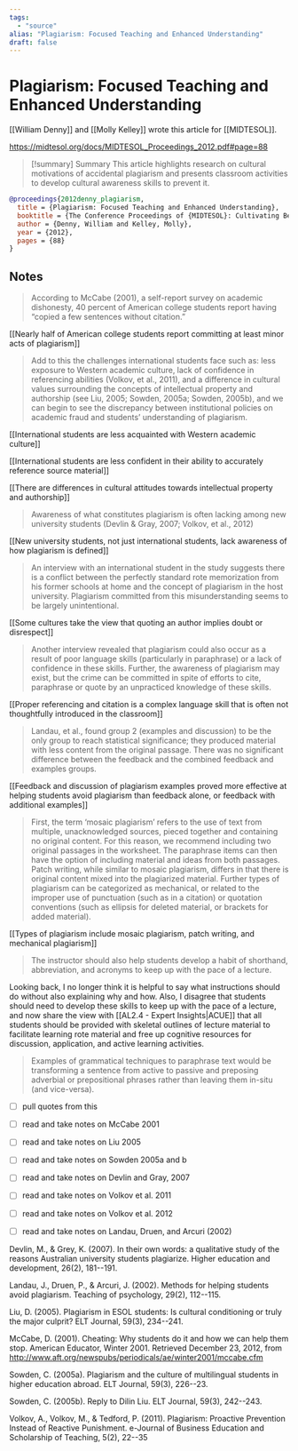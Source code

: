 ```yaml
---
tags:
  - "source"
alias: "Plagiarism: Focused Teaching and Enhanced Understanding"
draft: false
---
```

# Plagiarism: Focused Teaching and Enhanced Understanding
[[William Denny]] and [[Molly Kelley]] wrote this article for [[MIDTESOL]].

https://midtesol.org/docs/MIDTESOL_Proceedings_2012.pdf#page=88

> [!summary] Summary
> This article highlights research on cultural motivations of accidental plagiarism and presents classroom activities to develop cultural awareness skills to prevent it.

```bibtex
@proceedings{2012denny_plagiarism,
  title = {Plagiarism: Focused Teaching and Enhanced Understanding},
  booktitle = {The Conference Proceedings of {MIDTESOL}: Cultivating Best Practices in {ESL}},
  author = {Denny, William and Kelley, Molly},
  year = {2012},
  pages = {88}
}
```
## Notes
> According to McCabe (2001), a self-report survey on academic dishonesty, 40 percent of American college students report having “copied a few sentences without citation.” 

[[Nearly half of American college students report committing at least minor acts of plagiarism]]

> Add to this the challenges international students face such as: less exposure to Western academic culture, lack of confidence in referencing abilities (Volkov, et al., 2011), and a difference in cultural values surrounding the concepts of intellectual property and authorship (see Liu, 2005; Sowden, 2005a; Sowden, 2005b), and we can begin to see the discrepancy between institutional policies on academic fraud and students’ understanding of plagiarism.

[[International students are less acquainted with Western academic culture]]

[[International students are less confident in their ability to accurately reference source material]]

[[There are differences in cultural attitudes towards intellectual property and authorship]]

> Awareness of what constitutes plagiarism is often lacking among new university students (Devlin & Gray, 2007; Volkov, et al., 2012)

[[New university students, not just international students, lack awareness of how plagiarism is defined]]

> An interview with an international student in the study suggests there is a conflict between the perfectly standard rote memorization from his former schools at home and the concept of plagiarism in the host university. Plagiarism committed from this misunderstanding seems to be largely unintentional.

[[Some cultures take the view that quoting an author implies doubt or disrespect]]

> Another interview revealed that plagiarism could also occur as a result of poor language skills (particularly in paraphrase) or a lack of confidence in these skills. Further, the awareness of plagiarism may exist, but the crime can be committed in spite of efforts to cite, paraphrase or quote by an unpracticed knowledge of these skills.

[[Proper referencing and citation is a complex language skill that is often not thoughtfully introduced in the classroom]]

> Landau, et al., found group 2 (examples and discussion) to be the only group to reach statistical significance; they produced material with less content from the original passage. There was no significant difference between the feedback and the combined feedback and examples groups.

[[Feedback and discussion of plagiarism examples proved more effective at helping students avoid plagiarism than feedback alone, or feedback with additional examples]]

> First, the term ‘mosaic plagiarism’ refers to the use of text from multiple, unacknowledged sources, pieced together and containing no original content. For this reason, we recommend including two original passages in the worksheet. The paraphrase items can then have the option of including material and ideas from both passages. Patch writing, while similar to mosaic plagiarism, differs in that there is original content mixed into the plagiarized material. Further types of plagiarism can be categorized as mechanical, or related to the improper use of punctuation (such as in a citation) or quotation conventions (such as ellipsis for deleted material, or brackets for added material).

[[Types of plagiarism include mosaic plagiarism, patch writing, and mechanical plagiarism]]

> The instructor should also help students develop a habit of shorthand, abbreviation, and acronyms to keep up with the pace of a lecture.

Looking back, I no longer think it is helpful to say what instructions should do without also explaining why and how. Also, I disagree that students should need to develop these skills to keep up with the pace of a lecture, and now share the view with [[AL2.4 - Expert Insights|ACUE]] that all students should be provided with skeletal outlines of lecture material to facilitate learning rote material and free up cognitive resources for discussion, application, and active learning activities.

> Examples of grammatical techniques to paraphrase text would be transforming a sentence from active to passive and preposing adverbial or prepositional phrases rather than leaving them in-situ (and vice-versa).

- [ ] pull quotes from this 

- [ ] read and take notes on McCabe 2001
- [ ] read and take notes on Liu 2005
- [ ] read and take notes on Sowden 2005a and b
- [ ] read and take notes on Devlin and Gray, 2007
- [ ] read and take notes on Volkov et al. 2011
- [ ] read and take notes on Volkov et al. 2012
- [ ] read and take notes on Landau, Druen, and Arcuri (2002)

Devlin, M., & Grey, K. (2007). In their own words: a qualitative study of the reasons Australian university students plagiarize. Higher education and development, 26(2), 181--191. 

Landau, J., Druen, P., & Arcuri, J. (2002). Methods for helping students avoid plagiarism. Teaching of psychology, 29(2), 112--115. 

Liu, D. (2005). Plagiarism in ESOL students: Is cultural conditioning or truly the major culprit? ELT Journal, 59(3), 234--241. 

McCabe, D. (2001). Cheating: Why students do it and how we can help them stop. American Educator, Winter 2001. Retrieved December 23, 2012, from http://www.aft.org/newspubs/periodicals/ae/winter2001/mccabe.cfm

Sowden, C. (2005a). Plagiarism and the culture of multilingual students in higher education abroad. ELT Journal, 59(3), 226--23. 

Sowden, C. (2005b). Reply to Dilin Liu. ELT Journal, 59(3), 242--243.

Volkov, A., Volkov, M., & Tedford, P. (2011). Plagiarism: Proactive Prevention Instead of Reactive Punishment. e-Journal of Business Education and Scholarship of Teaching, 5(2), 22--35
